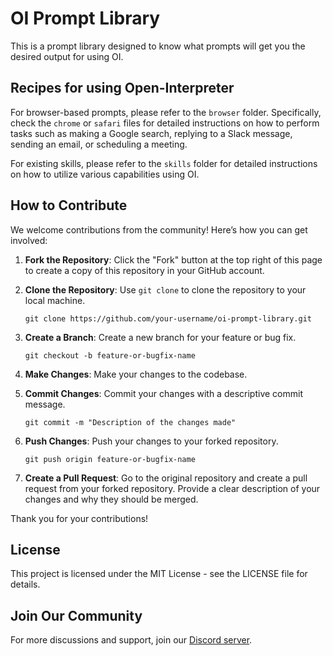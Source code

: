 # OI Prompt Library
This is a prompt library designed to know what prompts will get you the desired output for using OI.

## Recipes for using Open-Interpreter

For browser-based prompts, please refer to the `browser` folder. Specifically, check the `chrome` or `safari` files for detailed instructions on how to perform tasks such as making a Google search, replying to a Slack message, sending an email, or scheduling a meeting.

For existing skills, please refer to the `skills` folder for detailed instructions on how to utilize various capabilities using OI.
## How to Contribute

We welcome contributions from the community! Here’s how you can get involved:

1. **Fork the Repository**: Click the "Fork" button at the top right of this page to create a copy of this repository in your GitHub account.

2. **Clone the Repository**: Use `git clone` to clone the repository to your local machine.
   ```
   git clone https://github.com/your-username/oi-prompt-library.git
   ```

3. **Create a Branch**: Create a new branch for your feature or bug fix.
   ```
   git checkout -b feature-or-bugfix-name
   ```

4. **Make Changes**: Make your changes to the codebase.

5. **Commit Changes**: Commit your changes with a descriptive commit message.
   ```
   git commit -m "Description of the changes made"
   ```

6. **Push Changes**: Push your changes to your forked repository.
   ```
   git push origin feature-or-bugfix-name
   ```

7. **Create a Pull Request**: Go to the original repository and create a pull request from your forked repository. Provide a clear description of your changes and why they should be merged.

Thank you for your contributions!

## License

This project is licensed under the MIT License - see the LICENSE file for details.

## Join Our Community

For more discussions and support, join our [Discord server](https://discord.gg/NWmH5sEA).
